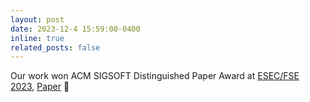 ```yaml
---
layout: post
date: 2023-12-4 15:59:00-0400
inline: true
related_posts: false
---
```


Our work won ACM SIGSOFT Distinguished Paper Award at 
[ESEC/FSE 2023](https://conf.researchr.org/home/fse-2023), [Paper](assets/pdf/FSE2023-KG4AR.pdf) :tada: 
<!--
A simple inline announcement with Markdown emoji! :sparkles: :smile:
https://gist.github.com/rxaviers/7360908
-->
